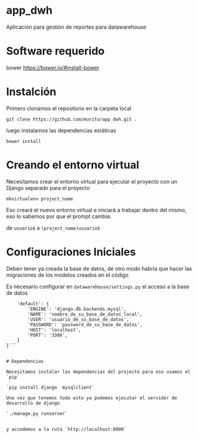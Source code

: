 # app_dwh
Aplicación para gestión de reportes para datawarehouse

# Software requerido
bower https://bower.io/#install-bower

# Instalción

Primero clonamos el repositorio en la carpeta local

`git clone https://github.com/murito/app_dwh.git .`

luego instalamos las dependencias estáticas

`bower install`

# Creando el entorno virtual

Necesitamos crear el entorno virtual para ejecutar el proyecto con un Django separado para el proyecto

`mkvirtualenv project_name`

Eso creará el nuevo entorno virtual e iniciará a trabajar dentro del mismo, eso lo sabemos por que el prompt cambia:

de `usuario$` a `(project_name)usuario$`

# Configuraciones Iniciales

Deben tener ya creada la base de datos, de otro modo habría que hacer las migraciones de los modelos creados en el código

Es necesario configurar en `datawarehouse/settings.py` el acceso a la base de datos

```DATABASES = {
    'default': {
        'ENGINE': 'django.db.backends.mysql',
        'NAME': 'nombre_de_su_base_de_datos_local',
        'USER': 'usuario_de_su_base_de_datos',
        'PASSWORD': 'password_de_su_base_de_datos',
        'HOST': 'localhost',
        'PORT': '3306',
    }
}```


# Dependencias

Necesitamos instalar las dependencias del projecto para eso usamos el  `pip`

`pip install django  mysqlclient`

Una vez que tenemos todo esto ya podemos ejecutar el servidor de desarrollo de django

`./manage.py runserver`


y accedemos a la ruta `http://localhost:8000`
